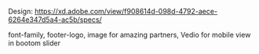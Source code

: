 Design: https://xd.adobe.com/view/f908614d-098d-4792-aece-6264e347d5a4-ac5b/specs/

<!-- missing -->
font-family, 
footer-logo, 
image for amazing partners, 
Vedio  for mobile view in bootom slider